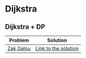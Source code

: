 # Dijkstra

## Dijkstra + DP

Problem | Solution
------- | --------
[Zak Galou](https://www.urionlinejudge.com.br/judge/pt/problems/view/1409) | [Link to the solution](https://github.com/danielvitor2d/Problem-Set/blob/main/Dijkstra/ZakGalou/ZakGalou.cpp)

